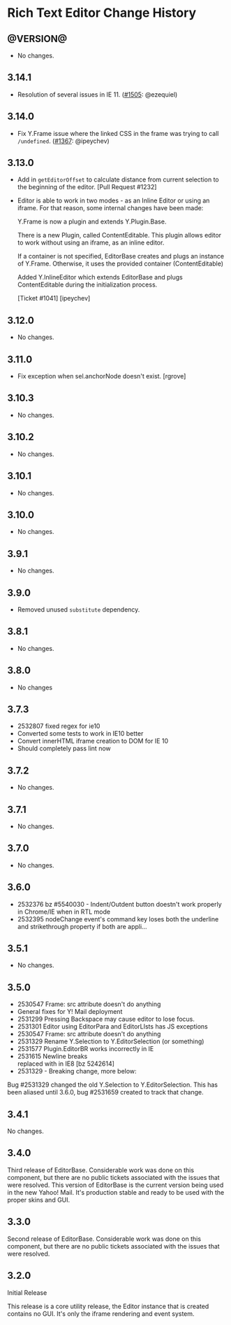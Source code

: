 Rich Text Editor Change History
===============================

@VERSION@
------

* No changes.

3.14.1
------

* Resolution of several issues in IE 11. ([#1505][]: @ezequiel)

[#1505]: https://github.com/yui/yui3/issues/1505

3.14.0
------

* Fix Y.Frame issue where the linked CSS in the frame was trying to call
  `/undefined`. ([#1367][]: @ipeychev)

[#1367]: https://github.com/yui/yui3/issues/1367

3.13.0
------
* Add in `getEditorOffset` to calculate distance from current selection to the
  beginning of the editor. [Pull Request #1232]

* Editor is able to work in two modes - as an Inline Editor or using an iframe.
  For that reason, some internal changes have been made:

  Y.Frame is now a plugin and extends Y.Plugin.Base.

  There is a new Plugin, called ContentEditable. This plugin allows
  editor to work without using an iframe, as an inline editor.

  If a container is not specified, EditorBase creates and plugs an instance of
  Y.Frame. Otherwise, it uses the provided container (ContentEditable)

  Added Y.InlineEditor which extends EditorBase and plugs ContentEditable
  during the initialization process.

  [Ticket #1041] [ipeychev]

3.12.0
------

* No changes.


3.11.0
------

* Fix exception when sel.anchorNode doesn't exist. [rgrove]

3.10.3
------

* No changes.

3.10.2
------

* No changes.

3.10.1
------

* No changes.

3.10.0
------

* No changes.

3.9.1
-----

* No changes.

3.9.0
-----

* Removed unused `substitute` dependency.

3.8.1
-----

* No changes.

3.8.0
-----

* No changes

3.7.3
-----

* 2532807 fixed regex for ie10
* Converted some tests to work in IE10 better
* Convert innerHTML iframe creation to DOM for IE 10
* Should completely pass lint now

3.7.2
-----

* No changes.

3.7.1
-----

* No changes.

3.7.0
-----

* No changes.

3.6.0
-----

* 2532376 bz #5540030 - Indent/Outdent button doestn't work properly in Chrome/IE when in RTL mode
* 2532395 nodeChange event's command key loses both the underline and strikethrough property if both are appli...


3.5.1
-----

  * No changes.

3.5.0
-----

* 2530547 Frame: src attribute doesn't do anything
* General fixes for Y! Mail deployment
* 2531299 Pressing Backspace may cause editor to lose focus.
* 2531301 Editor using EditorPara and EditorLIsts has JS exceptions
* 2530547 Frame: src attribute doesn't do anything
* 2531329 Rename Y.Selection to Y.EditorSelection (or something)
* 2531577 Plugin.EditorBR works incorrectly in IE
* 2531615 Newline breaks <br> replaced with <wbr> in IE8 [bz 5242614]
* 2531329 - Breaking change, more below:


Bug #2531329 changed the old Y.Selection to Y.EditorSelection. This has been aliased until 3.6.0, bug #2531659
created to track that change.

3.4.1
-----

No changes.

3.4.0
-----

Third release of EditorBase. Considerable work was done on this component, but there are no
public tickets associated with the issues that were resolved. This version of EditorBase is the
current version being used in the new Yahoo! Mail. It's production stable and ready to be used with
the proper skins and GUI.

3.3.0
-----

Second release of EditorBase. Considerable work was done on this component, but there are no
public tickets associated with the issues that were resolved.

3.2.0
-----

Initial Release

This release is a core utility release, the Editor instance that is created contains no GUI.
It's only the iframe rendering and event system.
